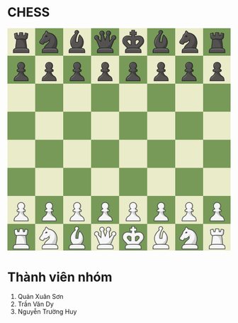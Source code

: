 # CHESS
![Image description](images/image.png "Image title")
# Thành viên nhóm
1. Quản Xuân Sơn
2. Trần Văn Dy
3. Nguyễn Trường Huy

